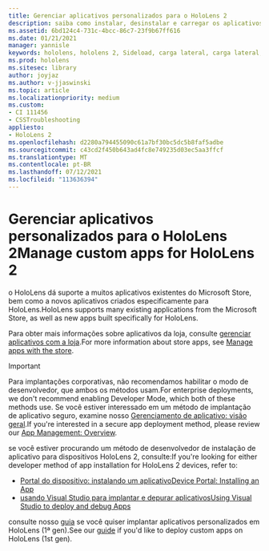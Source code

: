 ```yaml
---
title: Gerenciar aplicativos personalizados para o HoloLens 2
description: saiba como instalar, desinstalar e carregar os aplicativos personalizados do holographic em dispositivos HoloLens 2 usando o Portal do dispositivo e o Visual Studio.
ms.assetid: 6bd124c4-731c-4bcc-86c7-23f9b67ff616
ms.date: 01/21/2021
manager: yannisle
keywords: hololens, hololens 2, Sideload, carga lateral, carga lateral, loja, UWP, aplicativo, instalação
ms.prod: hololens
ms.sitesec: library
author: joyjaz
ms.author: v-jjaswinski
ms.topic: article
ms.localizationpriority: medium
ms.custom:
- CI 111456
- CSSTroubleshooting
appliesto:
- HoloLens 2
ms.openlocfilehash: d2280a794455090c61a7bf30bc5dc5b8faf5adbe
ms.sourcegitcommit: c43cd2f450b643ad4fc8e749235d03ec5aa3ffcf
ms.translationtype: MT
ms.contentlocale: pt-BR
ms.lasthandoff: 07/12/2021
ms.locfileid: "113636394"
---
```

# <a name="manage-custom-apps-for-hololens-2"></a><span data-ttu-id="66796-104">Gerenciar aplicativos personalizados para o HoloLens 2</span><span class="sxs-lookup"><span data-stu-id="66796-104">Manage custom apps for HoloLens 2</span></span>

<span data-ttu-id="66796-105">o HoloLens dá suporte a muitos aplicativos existentes do Microsoft Store, bem como a novos aplicativos criados especificamente para HoloLens.</span><span class="sxs-lookup"><span data-stu-id="66796-105">HoloLens supports many existing applications from the Microsoft Store, as well as new apps built specifically for HoloLens.</span></span> 

<span data-ttu-id="66796-106">Para obter mais informações sobre aplicativos da loja, consulte [gerenciar aplicativos com a loja](holographic-store-apps.md).</span><span class="sxs-lookup"><span data-stu-id="66796-106">For more information about store apps, see [Manage apps with the store](holographic-store-apps.md).</span></span>

> [!IMPORTANT]
> <span data-ttu-id="66796-107">Para implantações corporativas, não recomendamos habilitar o modo de desenvolvedor, que ambos os métodos usam.</span><span class="sxs-lookup"><span data-stu-id="66796-107">For enterprise deployments, we don't recommend enabling Developer Mode, which both of these methods use.</span></span> <span data-ttu-id="66796-108">Se você estiver interessado em um método de implantação de aplicativo seguro, examine nosso [Gerenciamento de aplicativo: visão geral](app-deploy-overview.md).</span><span class="sxs-lookup"><span data-stu-id="66796-108">If you're interested in a secure app deployment method, please review our [App Management: Overview](app-deploy-overview.md).</span></span>

<span data-ttu-id="66796-109">se você estiver procurando um método de desenvolvedor de instalação de aplicativo para dispositivos HoloLens 2, consulte:</span><span class="sxs-lookup"><span data-stu-id="66796-109">If you're looking for either developer method of app installation for HoloLens 2 devices, refer to:</span></span>

- [<span data-ttu-id="66796-110">Portal do dispositivo: instalando um aplicativo</span><span class="sxs-lookup"><span data-stu-id="66796-110">Device Portal: Installing an App</span></span>](/windows/mixed-reality/develop/platform-capabilities-and-apis/using-the-windows-device-portal#installing-an-app)
- [<span data-ttu-id="66796-111">usando Visual Studio para implantar e depurar aplicativos</span><span class="sxs-lookup"><span data-stu-id="66796-111">Using Visual Studio to deploy and debug Apps</span></span>](/windows/mixed-reality/develop/platform-capabilities-and-apis/using-visual-studio)

<span data-ttu-id="66796-112">consulte nosso [guia](holographic-custom-apps.md) se você quiser implantar aplicativos personalizados em HoloLens (1ª gen).</span><span class="sxs-lookup"><span data-stu-id="66796-112">See our [guide](holographic-custom-apps.md) if you'd like to deploy custom apps on HoloLens (1st gen).</span></span>
